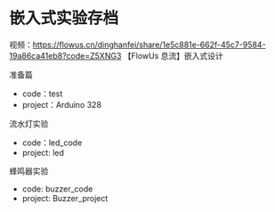 # 嵌入式实验存档


视频：https://flowus.cn/dinghanfei/share/1e5c881e-662f-45c7-9584-19a86ca41eb8?code=Z5XNG3
【FlowUs 息流】嵌入式设计


准备篇
+ code：test
+ project：Arduino 328

流水灯实验
+ code：led_code
+ project: led

蜂鸣器实验
+ code: buzzer_code
+ project: Buzzer_project
